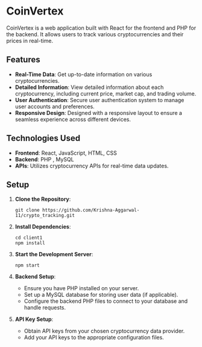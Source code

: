 # CoinVertex

CoinVertex is a web application built with React for the frontend and PHP for the backend. It allows users to track various cryptocurrencies and their prices in real-time.

## Features

- **Real-Time Data**: Get up-to-date information on various cryptocurrencies.
- **Detailed Information**: View detailed information about each cryptocurrency, including current price, market cap, and trading volume.
- **User Authentication**: Secure user authentication system to manage user accounts and preferences.
- **Responsive Design**: Designed with a responsive layout to ensure a seamless experience across different devices.

## Technologies Used

- **Frontend**: React, JavaScript, HTML, CSS
- **Backend**: PHP , MySQL
- **APIs**: Utilizes cryptocurrency APIs for real-time data updates.

## Setup

1. **Clone the Repository**:
   ```
   git clone https://github.com/Krishna-Aggarwal-11/crypto_tracking.git
   ```

2. **Install Dependencies**:
   ```
   cd client1
   npm install
   ```

3. **Start the Development Server**:
   ```
   npm start
   ```

4. **Backend Setup**:
   - Ensure you have PHP installed on your server.
   - Set up a MySQL database for storing user data (if applicable).
   - Configure the backend PHP files to connect to your database and handle requests.

5. **API Key Setup**:
   - Obtain API keys from your chosen cryptocurrency data provider.
   - Add your API keys to the appropriate configuration files.

